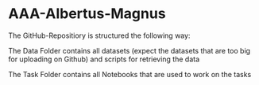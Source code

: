 # AAA-AIbertus-Magnus

The GitHub-Repositiory is structured the following way:

The Data Folder contains all datasets (expect the datasets that are too big for uploading on Github) and scripts for retrieving the data


The Task Folder contains all Notebooks that are used to work on the tasks